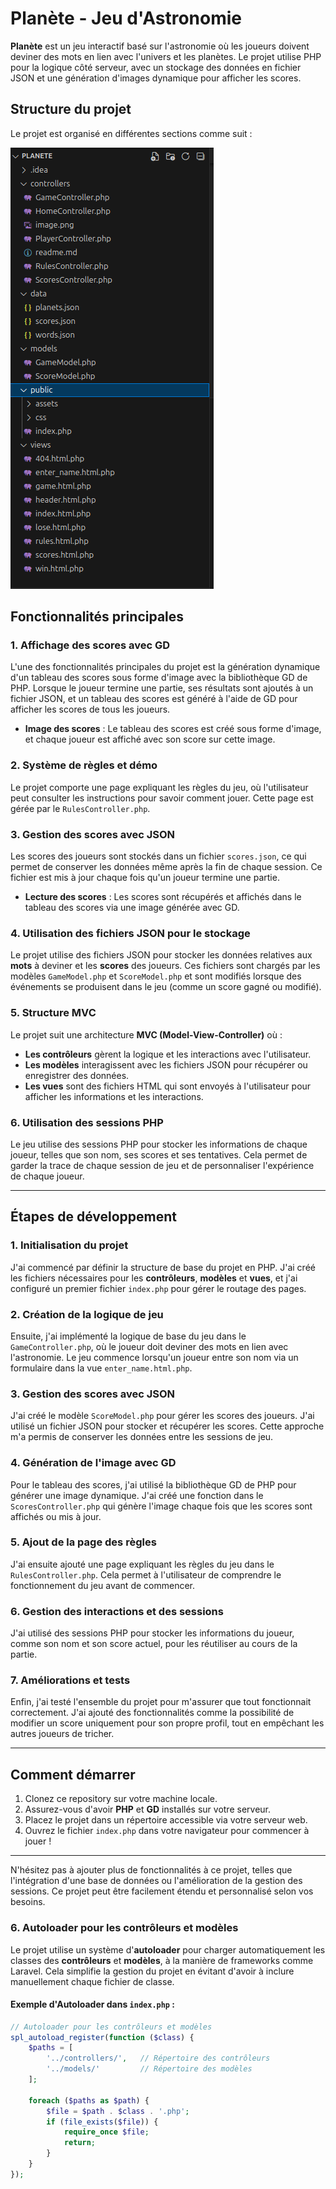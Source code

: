 # Planète - Jeu d'Astronomie

**Planète** est un jeu interactif basé sur l'astronomie où les joueurs doivent deviner des mots en lien avec l'univers et les planètes. Le projet utilise PHP pour la logique côté serveur, avec un stockage des données en fichier JSON et une génération d'images dynamique pour afficher les scores.

## Structure du projet

Le projet est organisé en différentes sections comme suit :

<img src="public/assets/mvc.png">


## Fonctionnalités principales

### 1. **Affichage des scores avec GD**

L'une des fonctionnalités principales du projet est la génération dynamique d'un tableau des scores sous forme d'image avec la bibliothèque GD de PHP. Lorsque le joueur termine une partie, ses résultats sont ajoutés à un fichier JSON, et un tableau des scores est généré à l'aide de GD pour afficher les scores de tous les joueurs.

- **Image des scores** : Le tableau des scores est créé sous forme d'image, et chaque joueur est affiché avec son score sur cette image.

### 2. **Système de règles et démo**

Le projet comporte une page expliquant les règles du jeu, où l'utilisateur peut consulter les instructions pour savoir comment jouer. Cette page est gérée par le `RulesController.php`.

### 3. **Gestion des scores avec JSON**

Les scores des joueurs sont stockés dans un fichier `scores.json`, ce qui permet de conserver les données même après la fin de chaque session. Ce fichier est mis à jour chaque fois qu'un joueur termine une partie.

- **Lecture des scores** : Les scores sont récupérés et affichés dans le tableau des scores via une image générée avec GD.


### 4. **Utilisation des fichiers JSON pour le stockage**

Le projet utilise des fichiers JSON pour stocker les données relatives aux **mots** à deviner et les **scores** des joueurs. Ces fichiers sont chargés par les modèles `GameModel.php` et `ScoreModel.php` et sont modifiés lorsque des événements se produisent dans le jeu (comme un score gagné ou modifié).

### 5. **Structure MVC**

Le projet suit une architecture **MVC (Model-View-Controller)** où :

- **Les contrôleurs** gèrent la logique et les interactions avec l'utilisateur.
- **Les modèles** interagissent avec les fichiers JSON pour récupérer ou enregistrer des données.
- **Les vues** sont des fichiers HTML qui sont envoyés à l'utilisateur pour afficher les informations et les interactions.

### 6. **Utilisation des sessions PHP**

Le jeu utilise des sessions PHP pour stocker les informations de chaque joueur, telles que son nom, ses scores et ses tentatives. Cela permet de garder la trace de chaque session de jeu et de personnaliser l'expérience de chaque joueur.

---

## Étapes de développement

### 1. **Initialisation du projet**

J'ai commencé par définir la structure de base du projet en PHP. J'ai créé les fichiers nécessaires pour les **contrôleurs**, **modèles** et **vues**, et j'ai configuré un premier fichier `index.php` pour gérer le routage des pages.

### 2. **Création de la logique de jeu**

Ensuite, j'ai implémenté la logique de base du jeu dans le `GameController.php`, où le joueur doit deviner des mots en lien avec l'astronomie. Le jeu commence lorsqu'un joueur entre son nom via un formulaire dans la vue `enter_name.html.php`.

### 3. **Gestion des scores avec JSON**

J'ai créé le modèle `ScoreModel.php` pour gérer les scores des joueurs. J'ai utilisé un fichier JSON pour stocker et récupérer les scores. Cette approche m'a permis de conserver les données entre les sessions de jeu.

### 4. **Génération de l'image avec GD**

Pour le tableau des scores, j'ai utilisé la bibliothèque GD de PHP pour générer une image dynamique. J'ai créé une fonction dans le `ScoresController.php` qui génère l'image chaque fois que les scores sont affichés ou mis à jour.

### 5. **Ajout de la page des règles**

J'ai ensuite ajouté une page expliquant les règles du jeu dans le `RulesController.php`. Cela permet à l'utilisateur de comprendre le fonctionnement du jeu avant de commencer.

### 6. **Gestion des interactions et des sessions**

J'ai utilisé des sessions PHP pour stocker les informations du joueur, comme son nom et son score actuel, pour les réutiliser au cours de la partie.



### 7. **Améliorations et tests**

Enfin, j'ai testé l'ensemble du projet pour m'assurer que tout fonctionnait correctement. J'ai ajouté des fonctionnalités comme la possibilité de modifier un score uniquement pour son propre profil, tout en empêchant les autres joueurs de tricher.

---



## Comment démarrer

1. Clonez ce repository sur votre machine locale.
2. Assurez-vous d'avoir **PHP** et **GD** installés sur votre serveur.
3. Placez le projet dans un répertoire accessible via votre serveur web.
4. Ouvrez le fichier `index.php` dans votre navigateur pour commencer à jouer !

---

N'hésitez pas à ajouter plus de fonctionnalités à ce projet, telles que l'intégration d'une base de données ou l'amélioration de la gestion des sessions. Ce projet peut être facilement étendu et personnalisé selon vos besoins.

### 6. **Autoloader pour les contrôleurs et modèles**

Le projet utilise un système d'**autoloader** pour charger automatiquement les classes des **contrôleurs** et **modèles**, à la manière de frameworks comme Laravel. Cela simplifie la gestion du projet en évitant d'avoir à inclure manuellement chaque fichier de classe.

#### Exemple d'Autoloader dans `index.php` :

```php
// Autoloader pour les contrôleurs et modèles
spl_autoload_register(function ($class) {
    $paths = [
        '../controllers/',   // Répertoire des contrôleurs
        '../models/'         // Répertoire des modèles
    ];

    foreach ($paths as $path) {
        $file = $path . $class . '.php';
        if (file_exists($file)) {
            require_once $file;
            return;
        }
    }
});